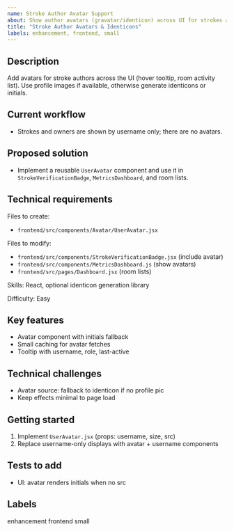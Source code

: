 ```yaml
---
name: Stroke Author Avatar Support
about: Show author avatars (gravatar/identicon) across UI for strokes and room lists.
title: "Stroke Author Avatars & Identicons"
labels: enhancement, frontend, small
---
```


## Description

Add avatars for stroke authors across the UI (hover tooltip, room activity list). Use profile images if available, otherwise generate identicons or initials.

## Current workflow

- Strokes and owners are shown by username only; there are no avatars.

## Proposed solution

- Implement a reusable `UserAvatar` component and use it in `StrokeVerificationBadge`, `MetricsDashboard`, and room lists.

## Technical requirements

Files to create:
- `frontend/src/components/Avatar/UserAvatar.jsx`

Files to modify:
- `frontend/src/components/StrokeVerificationBadge.jsx` (include avatar)
- `frontend/src/components/MetricsDashboard.js` (show avatars)
- `frontend/src/pages/Dashboard.jsx` (room lists)

Skills: React, optional identicon generation library

Difficulty: Easy

## Key features

- Avatar component with initials fallback
- Small caching for avatar fetches
- Tooltip with username, role, last-active

## Technical challenges

- Avatar source: fallback to identicon if no profile pic
- Keep effects minimal to page load

## Getting started

1. Implement `UserAvatar.jsx` (props: username, size, src)
2. Replace username-only displays with avatar + username components

## Tests to add

- UI: avatar renders initials when no src

## Labels

enhancement frontend small
